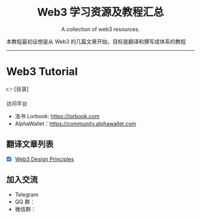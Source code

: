 <h1 align="center">Web3 学习资源及教程汇总</h1>
<p align="center">A collection of web3 resources.</p>

本教程最初设想是从 Web3 的几篇文章开始，目标是翻译和撰写成体系的教程

----

Web3 Tutorial
===================

:point_right: [目录]

访问平台

- 洛书 Lorbook: https://lorbook.com
- AlphaWallet：https://community.alphawallet.com


## 翻译文章列表

* [x] [Web3 Design Principles](https://medium.com/@lyricalpolymath/web3-design-principles-f21db2f240c1)


## 加入交流

- Telegram
- QQ 群：
- 微信群：

